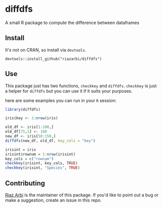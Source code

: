 # diffdfs

A small R package to compute the difference between dataframes

## Install

It's not on CRAN, so install via `devtools`.

`devtools::install_github("riazarbi/diffdfs")`

## Use

This package just has two functions, `checkkey` and `diffdfs`. `checkkey` is just a helper for `diffdfs` but you can use it if it suits your purposes.

here are some examples you can run in your `R` session:

```r
library(diffdfs)
```

```r
iris$key <- 1:nrow(iris)

old_df <- iris[1:100,]
old_df[75,1] <- 100
new_df <- iris[50:150,]
diffdfs(new_df, old_df, key_cols = "key")
```


```r
irisint = iris
irisint$rownum = 1:nrow(irisint)
key_cols = c("rownum")
checkkey(irisint, key_cols, TRUE)
checkkey(irisint, "Species", TRUE)
```

## Contributing

[Riaz Arbi](https://github.com/riazarbi) is the maintainer of this package. If you'd like to point out a bug or make a suggestion, create an issue in this repo.
